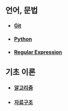 ## 언어, 문법

* #### [Git](./Git.md)
* #### [Python](./Python.md)
* #### [Regular Expression](RegularExpression.md)



## 기초 이론

* #### [알고리즘](Algorithm.md)
* #### [자료구조](./DataStructure.md)